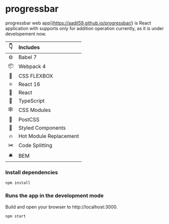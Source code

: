 # progressbar
progressbar web app](https://aadil59.github.io/progressbar/) is React application with supports only for addition operation currently, as it is under developement now.



|👇|Includes|
|:-:|:---|
|⚙| Babel 7|
|📦| Webpack 4|
|🤖| CSS FLEXBOX|
|⚛| React 16|
|🎒| React|
|🌈| TypeScript|
|🕸| CSS Modules|
|🎨| PostCSS|
|💅| Styled Components|
|🔥| Hot Module Replacement|
|✂️| Code Splitting|
|🛎| BEM|

### Install dependencies
```
npm install
```

### Runs the app in the development mode
Build and open your browser to http://localhost:3000.
```
npm start
```